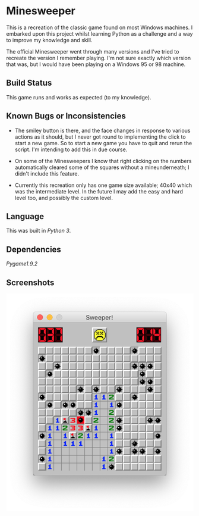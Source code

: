 # Minesweeper

This is a recreation of the classic game found on most Windows machines. I embarked upon this project whilst learning Python as a challenge and a way to improve my knowledge and skill. 

The official Minesweeper went through many versions and I've tried to recreate the version I remember playing. I'm not sure exactly which version that was, but I would have been playing on a Windows 95 or 98 machine. 

## Build Status

This game runs and works as expected (to my knowledge). 

## Known Bugs or Inconsistencies

- The smiley button is there, and the face changes in response to various actions as it should, but I never got round to implementing the click to start a new game. So to start a new game you have to quit and rerun the script. I'm intending to add this in due course.

- On some of the Minesweepers I know that right clicking on the numbers automatically cleared some of the squares without a mineunderneath; I didn't include this feature.

- Currently this recreation only has one game size available; 40x40 which was the intermediate level. In the future I may add the easy and hard level too, and possibly the custom level.

## Language

This was built in *Python 3*.

## Dependencies

*Pygame1.9.2*

## Screenshots

![screenshot](/images/screenshot.png)
